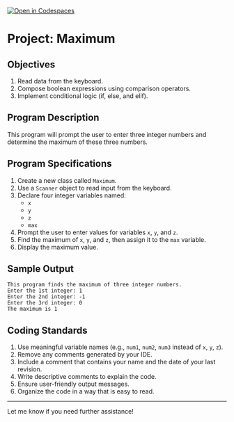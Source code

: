 [![Open in Codespaces](https://classroom.github.com/assets/launch-codespace-2972f46106e565e64193e422d61a12cf1da4916b45550586e14ef0a7c637dd04.svg)](https://classroom.github.com/open-in-codespaces?assignment_repo_id=18273266)
# Project: Maximum

## Objectives
1. Read data from the keyboard.
2. Compose boolean expressions using comparison operators.
3. Implement conditional logic (if, else, and elif).

## Program Description
This program will prompt the user to enter three integer numbers and determine the maximum of these three numbers.


## Program Specifications
1. Create a new class called `Maximum`.
2. Use a `Scanner` object to read input from the keyboard.
3. Declare four integer variables named:
   - `x`
   - `y`
   - `z`
   - `max`
4. Prompt the user to enter values for variables `x`, `y`, and `z`.
5. Find the maximum of `x`, `y`, and `z`, then assign it to the `max` variable.
6. Display the maximum value.

## Sample Output
```
This program finds the maximum of three integer numbers.
Enter the 1st integer: 1
Enter the 2nd integer: -1
Enter the 3rd integer: 0
The maximum is 1
```

## Coding Standards
1. Use meaningful variable names (e.g., `num1`, `num2`, `num3` instead of `x`, `y`, `z`).
2. Remove any comments generated by your IDE.
3. Include a comment that contains your name and the date of your last revision.
4. Write descriptive comments to explain the code.
5. Ensure user-friendly output messages.
6. Organize the code in a way that is easy to read.

---

Let me know if you need further assistance!
